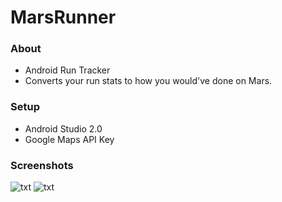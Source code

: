 # MarsRunner

### About
 * Android Run Tracker
 * Converts your run stats to how you would've done on Mars.
 
### Setup
 * Android Studio 2.0
 * Google Maps API Key

### Screenshots
![txt](http://i.imgur.com/5dBFDMw.png "Map View")
![txt](http://i.imgur.com/E1l1dCz.png "Result View")
